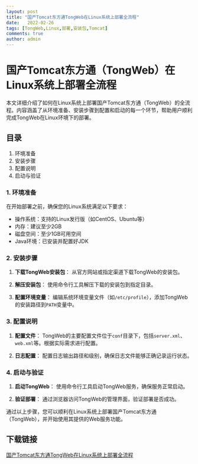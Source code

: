 ```yaml
---
layout: post
title: "国产Tomcat东方通TongWeb在Linux系统上部署全流程"
date:   2022-02-26
tags: [TongWeb,Linux,部署,安装包,Tomcat]
comments: true
author: admin
---
```

# 国产Tomcat东方通（TongWeb）在Linux系统上部署全流程

本文详细介绍了如何在Linux系统上部署国产Tomcat东方通（TongWeb）的全流程。内容涵盖了从环境准备、安装步骤到配置和启动的每一个环节，帮助用户顺利完成TongWeb在Linux环境下的部署。

## 目录
1. 环境准备
2. 安装步骤
3. 配置说明
4. 启动与验证

### 1. 环境准备
在开始部署之前，确保您的Linux系统满足以下要求：
- 操作系统：支持的Linux发行版（如CentOS、Ubuntu等）
- 内存：建议至少2GB
- 磁盘空间：至少1GB可用空间
- Java环境：已安装并配置好JDK

### 2. 安装步骤
1. **下载TongWeb安装包**：
   从官方网站或指定渠道下载TongWeb的安装包。

2. **解压安装包**：
   使用命令行工具解压下载的安装包到指定目录。

3. **配置环境变量**：
   编辑系统环境变量文件（如`/etc/profile`），添加TongWeb的安装路径到`PATH`变量中。

### 3. 配置说明
1. **配置文件**：
   TongWeb的主要配置文件位于`conf`目录下，包括`server.xml`、`web.xml`等。根据实际需求进行配置。

2. **日志配置**：
   配置日志输出路径和级别，确保日志文件能够正确记录运行状态。

### 4. 启动与验证
1. **启动TongWeb**：
   使用命令行工具启动TongWeb服务，确保服务正常启动。

2. **验证部署**：
   通过浏览器访问TongWeb的管理界面，验证部署是否成功。

通过以上步骤，您可以顺利在Linux系统上部署国产Tomcat东方通（TongWeb），并开始使用其提供的Web服务功能。

## 下载链接

[国产Tomcat东方通TongWeb在Linux系统上部署全流程](https://pan.quark.cn/s/87b4bf80910c)